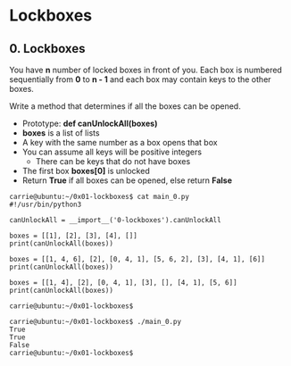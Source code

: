  # Lockboxes

 ## 0. Lockboxes

 You have **n** number of locked boxes in front of you. Each box is numbered sequentially from **0** to **n - 1** and each box may contain keys to the other boxes.

Write a method that determines if all the boxes can be opened.

 - Prototype: **def canUnlockAll(boxes)**
 - **boxes** is a list of lists
 - A key with the same number as a box opens that box
 - You can assume all keys will be positive integers
     - There can be keys that do not have boxes
 - The first box **boxes[0]** is unlocked
 - Return **True** if all boxes can be opened, else return **False**

```
carrie@ubuntu:~/0x01-lockboxes$ cat main_0.py
#!/usr/bin/python3

canUnlockAll = __import__('0-lockboxes').canUnlockAll

boxes = [[1], [2], [3], [4], []]
print(canUnlockAll(boxes))

boxes = [[1, 4, 6], [2], [0, 4, 1], [5, 6, 2], [3], [4, 1], [6]]
print(canUnlockAll(boxes))

boxes = [[1, 4], [2], [0, 4, 1], [3], [], [4, 1], [5, 6]]
print(canUnlockAll(boxes))

carrie@ubuntu:~/0x01-lockboxes$
```
```
carrie@ubuntu:~/0x01-lockboxes$ ./main_0.py
True
True
False
carrie@ubuntu:~/0x01-lockboxes$
```
